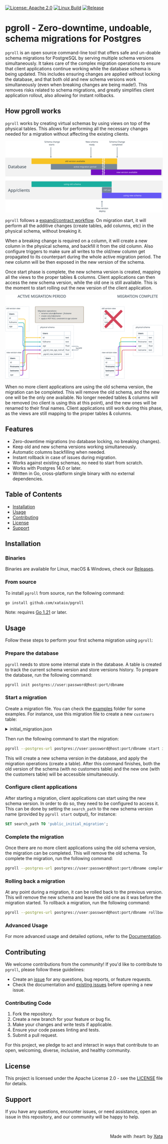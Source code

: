 [![License: Apache 2.0](https://img.shields.io/badge/License-Apache_2.0-green)](https://github.com/xataio/pgroll/blob/main/LICENSE)
[![Linux Build](https://github.com/xataio/pgroll/actions/workflows/build.yml/badge.svg)](https://github.com/xataio/pgroll/actions?query=branch%3Amain)
[![Release](https://img.shields.io/github/release/xataio/pgroll.svg?label=Release)](https://github.com/xataio/pgroll/releases)

# pgroll - Zero-downtime, undoable, schema migrations for Postgres

`pgroll` is an open source command-line tool that offers safe and un-doable schema migrations for PostgreSQL by serving multiple schema versions simultaneously. It takes care of the complex migration operations to ensure that client applications continue working while the database schema is being updated. This includes ensuring changes are applied without locking the database, and that both old and new schema versions work simultaneously (even when breaking changes are being made!). This removes risks related to schema migrations, and greatly simplifies client application rollout, also allowing for instant rollbacks.

## How pgroll works

`pgroll` works by creating virtual schemas by using views on top of the physical tables. This allows for performing all the necessary changes needed for a migration without affecting the existing clients.

![Multiple schema versions with pgroll](docs/img/migration-flow.svg)


`pgroll` follows a [expand/contract workflow](https://openpracticelibrary.com/practice/expand-and-contract-pattern/). On migration start, it will perform all the additive changes (create tables, add columns, etc) in the physical schema, without breaking it.

When a breaking change is required on a column, it will create a new column in the physical schema, and backfill it from the old column. Also configure triggers to make sure all writes to the old/new column get propagated to its counterpart during the whole active migration period. The new column will be then exposed in the new version of the schema.

Once start phase is complete, the new schema version is created, mapping all the views to the proper tables & columns. Client applications can then access the new schema version, while the old one is still available. This is the moment to start rolling out the new version of the client application.

![Multiple schema versions with pgroll](docs/img/migration-schemas.svg)

When no more client applications are using the old schema version, the migration can be completed. This will remove the old schema, and the new one will be the only one available. No longer needed tables & columns will be removed (no client is using this at this point), and the new ones will be renamed to their final names. Client applications still work during this phase, as the views are still mapping to the proper tables & columns.

## Features

- Zero-downtime migrations (no database locking, no breaking changes).
- Keep old and new schema versions working simultaneously.
- Automatic columns backfilling when needed.
- Instant rollback in case of issues during migration.
- Works against existing schemas, no need to start from scratch.
- Works with Postgres 14.0 or later.
- Written in Go, cross-platform single binary with no external dependencies.

## Table of Contents

- [Installation](#installation)
- [Usage](#usage)
- [Contributing](#contributing)
- [License](#license)
- [Support](#support)

## Installation

### Binaries

Binaries are available for Linux, macOS & Windows, check our [Releases](releases).

### From source

To install `pgroll` from source, run the following command:

```sh
go install github.com/xataio/pgroll
```

Note: requires [Go 1.21](https://golang.org/doc/install) or later.

## Usage

Follow these steps to perform your first schema migration using `pgroll`:

### Prepare the database

`pgroll` needs to store some internal state in the database. A table is created to track the current schema version and store versions history. To prepare the database, run the following command:

```sh
pgroll init postgres://user:password@host:port/dbname
```

### Start a migration

Create a migration file. You can check the [examples](examples) folder for some examples. For instance, use this migration file to create a new `customers` table:

<details>
  <summary>initial_migration.json</summary>

```json
{
  "name": "initial_migration",
  "operations": [
    {
      "create_table": {
        "name": "customers",
        "columns": [
          {
            "name": "id",
            "type": "integer",
            "pk": true
          },
          {
            "name": "name",
            "type": "varchar(255)",
            "unique": true
          },
          {
            "name": "bio",
            "type": "text",
            "nullable": true
          }
        ]
      }
    }
  ]
}
```
</details>

Then run the following command to start the migration:

```sh
pgroll --postgres-url postgres://user:password@host:port/dbname start initial_migration.json
```

This will create a new schema version in the database, and apply the migration operations (create a table). After this command finishes, both the old version of the schema (with no customers table) and the new one (with the customers table) will be accessible simultaneously.

### Configure client applications

After starting a migration, client applications can start using the new schema version. In order to do so, they need to be configured to access it. This can be done by setting the `search_path` to the new schema version name (provided by `pgroll start` output), for instance:

```sql
SET search_path TO 'public_initial_migration';
```

### Complete the migration

Once there are no more client applications using the old schema version, the migration can be completed. This will remove the old schema. To complete the migration, run the following command:

```sh
pgroll --postgres-url postgres://user:password@host:port/dbname complete
```

### Rolling back a migration

At any point during a migration, it can be rolled back to the previous version. This will remove the new schema and leave the old one as it was before the migration started. To rollback a migration, run the following command:

```sh
pgroll --postgres-url postgres://user:password@host:port/dbname rollback
```

### Advanced Usage

For more advanced usage and detailed options, refer to the [Documentation](docs).

## Contributing

We welcome contributions from the community! If you'd like to contribute to `pgroll`, please follow these guidelines:

* Create an [issue](https://github.com/xataio/pgroll/issues) for any questions, bug reports, or feature requests.
* Check the documentation and [existing issues](https://github.com/xataio/pgroll/issues) before opening a new issue.

### Contributing Code

1. Fork the repository.
2. Create a new branch for your feature or bug fix.
3. Make your changes and write tests if applicable.
4. Ensure your code passes linting and tests.
5. Submit a pull request.

For this project, we pledge to act and interact in ways that contribute to an open, welcoming, diverse, inclusive, and healthy community.

## License

This project is licensed under the Apache License 2.0 - see the [LICENSE](LICENSE) file for details.

## Support

If you have any questions, encounter issues, or need assistance, open an issue in this repository, and our community will be happy to help.


<br>
<p align="right">Made with :heart: by <a href="https://xata.io">Xata</a></p>
